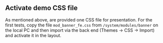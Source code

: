 ## Activate demo CSS file

As mentioned above, are provided one CSS file for presentation. For the first tests, copy the file `mod_banner_fe.css` from  `/system/modules/banner` on the local PC and then import via the back end (Themes -> CSS -> Import) and activate it in the layout.
